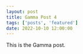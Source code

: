 ```yaml
---
layout: post
title: Gamma Post 4
tags: ['posts', 'featured']
date: 2022-10-10 12:00:00
---
```


This is the Gamma post.